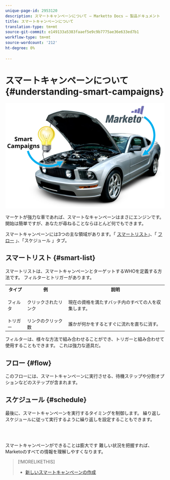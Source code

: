 ```yaml
---
unique-page-id: 2953120
description: スマートキャンペーンについて — Marketto Docs — 製品ドキュメント
title: スマートキャンペーンについて
translation-type: tm+mt
source-git-commit: e149133a5383faaef5e9c9b7775ae36e633ed7b1
workflow-type: tm+mt
source-wordcount: '212'
ht-degree: 0%

---
```



# スマートキャンペーンについて {#understanding-smart-campaigns}

![](assets/image2014-12-24-11-3a37-3a0.png)

マーケトが強力な車であれば、スマートなキャンペーンはまさにエンジンです。 開始は簡単ですが、あなたが尋ねることならほとんど何でもできます。

スマートキャンペーンには3つの主な領域があります。「 [スマートリスト](../../../product-docs/core-marketo-concepts/smart-lists-and-static-lists/understanding-smart-lists.md)」、「 [フロー](http://docs.marketo.com/display/DOCS/Flow+Actions) 」、「スケジュール [](using-smart-campaigns/schedule-a-recurring-batch-campaign.md) 」タブ。

## スマートリスト {#smart-list}

スマートリストは、スマートキャンペーンとターゲットするWHOを定義する方法です。 フィルターとトリガーがあります。

<table> 
 <tbody> 
  <tr> 
   <th>タイプ</th> 
   <th>例</th> 
   <th>説明</th> 
  </tr> 
  <tr> 
   <td>フィルタ</td> 
   <td>クリックされたリンク</td> 
   <td><p>現在の資格を満たすバッチ内のすべての人を収集します。</p></td> 
  </tr> 
  <tr> 
   <td colspan="1">トリガー</td> 
   <td colspan="1">リンクのクリック数</td> 
   <td colspan="1">誰かが何かをするとすぐに流れを直ちに消す。</td> 
  </tr> 
 </tbody> 
</table>

フィルターは、様々な方法で組み合わせることができ、トリガーと組み合わせて使用することもできます。 これは強力な道具だ。

## フロー {#flow}

このフローには、スマートキャンペーンに実行させる、待機ステップや分割オプションなどのステップが含まれます。

## スケジュール {#schedule}

最後に、スマートキャンペーンを実行するタイミングを制御します。 繰り返しスケジュールに従って実行するように繰り返しを設定することもできます。

<br> 

スマートキャンペーンができることは膨大です 難しい状況を把握すれば、Marketoのすべての情報を理解しやすくなります。

>[!MORELIKETHIS]
>
>* [新しいスマートキャンペーンの作成](creating-a-smart-campaign/create-a-new-smart-campaign.md)

